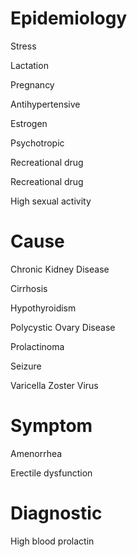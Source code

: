 # Epidemiology

Stress

Lactation

Pregnancy

Antihypertensive

Estrogen

Psychotropic

Recreational drug

Recreational drug

High sexual activity

# Cause

Chronic Kidney Disease

Cirrhosis

Hypothyroidism

Polycystic Ovary Disease

Prolactinoma

Seizure

Varicella Zoster Virus

# Symptom

Amenorrhea

Erectile dysfunction

# Diagnostic

High blood prolactin
